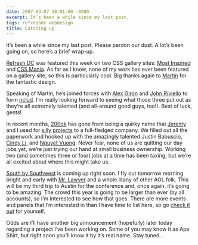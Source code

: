 ```yaml
---
date: 2007-03-07 10:01:00 -0500
excerpt: It’s been a while since my last post.
tags: refreshdc webdesign
title: Catching up
---
```


It’s been a while since my last post. Please pardon our dust. A lot’s been going on, so here’s a brief wrap-up.

[Refresh DC](http://refresh-dc.org/) was featured this week on two CSS gallery sites: [Most Inspired](http://www.mostinspired.com/) and [CSS Mania](http://cssmania.com/galleries/2007/03/07/refreshdc.php). As far as I know, none of my work has ever been featured on a gallery site, so this is particularly cool. Big thanks again to [Martin](http://www.marylandmedia.com/) for the fantastic design.

Speaking of Martin, he’s joined forces with [Alex Giron](http://www.cssbeauty.com/) and [John Riviello](http://www.johnriviello.com/) to form [nclud](http://nclud.com/). I’m really looking forward to seeing what those three put out as they’re all extremely talented (and all-around good guys, too!). Best of luck, gents!

In recent months, [200ok](http://200ok.net/) has gone from being a quirky name that [Jeremy](http://www.carbauja.com/) and I used for [silly](http://groupr.200ok.net/) [projects](http://contactr.200ok.net/) to a full-fledged company. We filled out all the paperwork and hooked up with the amazingly talented Justin Babuscio, [Cindy Li](http://cindyli.com/), and [Nguyet Vuong](http://www.newwaydesign.com/). Never fear, none of us are quitting our day jobs yet, we’re just trying our hand at small business ownership. Working two (and sometimes three or four) jobs at a time has been taxing, but we’re all excited about where this might take us.

[South by Southwest](http://2007.sxsw.com/) is coming up right soon. I fly out tomorrow morning bright and early with [Mr. Lawver](http://lawver.net/) and a whole litany of other AOL folk. This will be my third trip to Austin for the conference and, once again, it’s going to be amazing. The crowd this year is going to be larger than ever (by all accounts), so I’m interested to see how that goes. There are more events and panels that I’m interested in than I have time to list here, so go [check it out](http://2007.sxsw.com/interactive/) for yourself.

Odds are I’ll have another big announcement (hopefully) later today regarding a project I’ve been working on. Some of you may know it as Ape Shirt, but right soon you’ll know it by it’s real name. Stay tuned…
